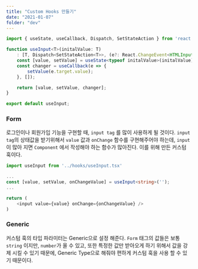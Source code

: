 ```yaml
---
title: "Custom Hooks 만들기"
date: "2021-01-07"
folder: "dev"
---
```


```ts
import { useState, useCallback, Dispatch, SetStateAction } from 'react';

function useInput<T>(initalValue: T)
 	: [T, Dispatch<SetStateAction<T>>, (e?: React.ChangeEvent<HTMLInputElement>) => void] {
    const [value, setValue] = useState<typeof initalValue>(initalValue);
    const changer = useCallback(e => {
        setValue(e.target.value);
    }, []);

    return [value, setValue, changer];
}

export default useInput;
```

### Form
로그인이나 회원가입 기능을 구현할 때, `input tag` 를 많이 사용하게 될 것이다. `input tag`의 상태값을 받기위해서 `value` 값과 `onChange` 함수를 구현해주어야 하는데, `input` 이 많아 지면 `Component` 에서 작성해야 하는 함수가 많아진다. 이를 위해 만든 커스텀 훅이다.

```ts
import useInput from '../hooks/useInput.tsx'

...
const [value, setValue, onChangeValue] = useInput<string>('');
...

return (
	<input value={value} onChange={onChangeValue} />
)

```

### Generic

커스텀 훅의 타입 파라미터는 Generic으로 설정 해준다. `Form` 태그의 값들은 보통 `string` 이지만, `number`가 올 수 있고, 또한 특정한 값만 받아오게 하기 위해서 값을 강제 시킬 수 있기 때문에, Generic Type으로 해줘야 편하게 커스텀 훅을 사용 할 수 있기 때문이다.